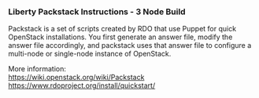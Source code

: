 ### Liberty Packstack Instructions - 3 Node Build

Packstack is a set of scripts created by RDO that use Puppet for quick OpenStack installations. You first generate an answer file, modify the answer file accordingly, and packstack uses that answer file to configure a multi-node or single-node instance of OpenStack.

More information:  
https://wiki.openstack.org/wiki/Packstack
https://www.rdoproject.org/install/quickstart/
